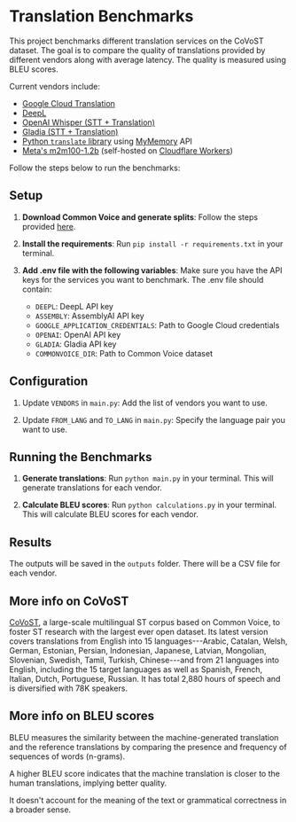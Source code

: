 # Translation Benchmarks

This project benchmarks different translation services on the CoVoST dataset. The goal is to compare the quality of translations provided by different vendors along with average latency. The quality is measured using BLEU scores.

Current vendors include:
- [Google Cloud Translation](https://cloud.google.com/translate/docs/reference/libraries/v2/python)
- [DeepL](https://www.deepl.com/en/docs-api)
- [OpenAI Whisper (STT + Translation)](https://openai.com/docs/)
- [Gladia (STT + Translation)](https://docs.gladia.io/reference/)
- [Python `translate` library](https://github.com/terryyin/translate-python) using [MyMemory](https://mymemory.translated.net/) API
- [Meta's m2m100-1.2b](https://about.fb.com/news/2020/10/first-multilingual-machine-translation-model/) (self-hosted on [Cloudflare Workers](https://developers.cloudflare.com/workers-ai/models/translation/))

Follow the steps below to run the benchmarks:

## Setup

1. **Download Common Voice and generate splits**: Follow the steps provided [here](https://github.com/facebookresearch/covost?tab=readme-ov-file#covost-2).

2. **Install the requirements**: Run `pip install -r requirements.txt` in your terminal.

3. **Add .env file with the following variables**: Make sure you have the API keys for the services you want to benchmark. The .env file should contain:

    - `DEEPL`: DeepL API key
    - `ASSEMBLY`: AssemblyAI API key
    - `GOOGLE_APPLICATION_CREDENTIALS`: Path to Google Cloud credentials
    - `OPENAI`: OpenAI API key
    - `GLADIA`: Gladia API key
    - `COMMONVOICE_DIR`: Path to Common Voice dataset

## Configuration

1. Update `VENDORS` in `main.py`: Add the list of vendors you want to use.

2. Update `FROM_LANG` and `TO_LANG` in `main.py`: Specify the language pair you want to use.

## Running the Benchmarks

1. **Generate translations**: Run `python main.py` in your terminal. This will generate translations for each vendor.

2. **Calculate BLEU scores**: Run `python calculations.py` in your terminal. This will calculate BLEU scores for each vendor.

## Results

The outputs will be saved in the `outputs` folder. There will be a CSV file for each vendor.

## More info on CoVoST
[CoVoST](https://github.com/facebookresearch/covost), a large-scale multilingual ST corpus based on Common Voice, to foster ST research with the largest ever open dataset. Its latest version covers translations from English into 15 languages---Arabic, Catalan, Welsh, German, Estonian, Persian, Indonesian, Japanese, Latvian, Mongolian, Slovenian, Swedish, Tamil, Turkish, Chinese---and from 21 languages into English, including the 15 target languages as well as Spanish, French, Italian, Dutch, Portuguese, Russian. It has total 2,880 hours of speech and is diversified with 78K speakers.

## More info on BLEU scores
BLEU measures the similarity between the machine-generated translation and the reference translations by comparing the presence and frequency of sequences of words (n-grams). 

A higher BLEU score indicates that the machine translation is closer to the human translations, implying better quality.

It doesn't account for the meaning of the text or grammatical correctness in a broader sense.